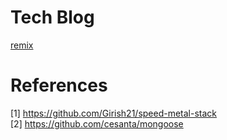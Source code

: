 # Tech Blog
[remix](https://remix.run/)

# References
[1] https://github.com/Girish21/speed-metal-stack <br>
[2] https://github.com/cesanta/mongoose
